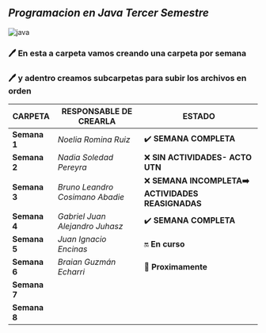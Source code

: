 ## *Programacion en Java Tercer Semestre*

![java](https://user-images.githubusercontent.com/92758405/232552178-8189c1dd-a439-4b88-8863-bf7cfab2be00.gif)


### :pen: En esta a carpeta vamos creando una carpeta por semana

### :pen: y adentro creamos subcarpetas para subir los archivos en orden

| CARPETA | RESPONSABLE DE CREARLA | ESTADO | 
| ---- | ---- | ---- |
| **Semana 1** | *Noelia Romina Ruiz* | ✔️ **SEMANA COMPLETA** |
| **Semana 2** | *Nadia Soledad Pereyra* | ❌ **SIN ACTIVIDADES- ACTO UTN** |
| **Semana 3** | *Bruno Leandro Cosimano Abadie* | ❌ **SEMANA INCOMPLETA➡️ ACTIVIDADES REASIGNADAS** |
| **Semana 4** | *Gabriel Juan Alejandro Juhasz* | ✔️ **SEMANA COMPLETA** |
| **Semana 5** | *Juan Ignacio Encinas* | 🔛 **En curso** |
| **Semana 6** | *Braian Guzmán Echarri* | 🚀 **Proximamente** |
| **Semana 7** | |
| **Semana 8** | |
